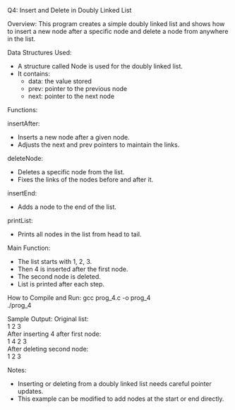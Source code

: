Q4: Insert and Delete in Doubly Linked List

Overview:
This program creates a simple doubly linked list and shows how to insert a new node after a specific node and delete a node from anywhere in the list.

Data Structures Used:
- A structure called Node is used for the doubly linked list.
- It contains:
  - data: the value stored
  - prev: pointer to the previous node
  - next: pointer to the next node

Functions:

insertAfter:
- Inserts a new node after a given node.
- Adjusts the next and prev pointers to maintain the links.

deleteNode:
- Deletes a specific node from the list.
- Fixes the links of the nodes before and after it.

insertEnd:
- Adds a node to the end of the list.

printList:
- Prints all nodes in the list from head to tail.

Main Function:
- The list starts with 1, 2, 3.
- Then 4 is inserted after the first node.
- The second node is deleted.
- List is printed after each step.

How to Compile and Run:
gcc prog_4.c -o prog_4  
./prog_4

Sample Output:
Original list:  
1 2 3  
After inserting 4 after first node:  
1 4 2 3  
After deleting second node:  
1 2 3

Notes:
- Inserting or deleting from a doubly linked list needs careful pointer updates.
- This example can be modified to add nodes at the start or end directly.
